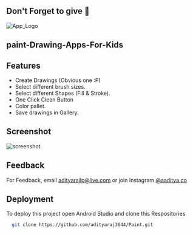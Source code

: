 ## Don't Forget to give 🌟

![App_Logo](https://cdn140.picsart.com/362154715016201.png?type=webp&to=min&r=1024)
## paint-Drawing-Apps-For-Kids

## Features

- Create Drawings (Obvious one :P)
- Select different brush sizes.
- Select different Shapes (Fill & Stroke).
- One Click Clean Button
- Color pallet.
- Save drawings in Gallery.

## Screenshot

![screenshot](https://cdn131.picsart.com/362149976048201.jpg?type=webp&to=min&r=1024)



## Feedback

For Feedback, email adityarajlp@live.com or join Instagram [@aaditya.co](https://www.instagram.com/aaditya.co)

  
## Deployment

To deploy this project open Android Studio and clone this Respositories

```bash
  git clone https://github.com/adityaraj3644/Paint.git
```

  
